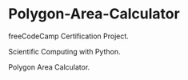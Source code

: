# Polygon-Area-Calculator

freeCodeCamp Certification Project.

Scientific Computing with Python.


Polygon Area Calculator. 
